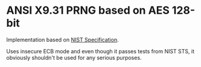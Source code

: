 # ANSI X9.31 PRNG based on AES 128-bit

Implementation based on [NIST Specification](https://web.archive.org/web/20140813123026/http://csrc.nist.gov/groups/STM/cavp/documents/rng/931rngext.pdf).

Uses insecure ECB mode and even though it passes tests from NIST STS, it obviously shouldn't be used for any serious purposes. 
